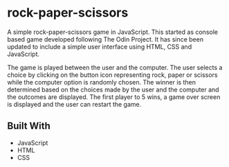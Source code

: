 # rock-paper-scissors

A simple rock-paper-scissors game in JavaScript. This started as console based game developed following The Odin
Project. It has since been updated to include a simple user interface using HTML, CSS and JavaScript.

The game is played between the user and the computer. The user selects a choice by clicking on the button icon
representing rock, paper or scissors while the computer option is randomly chosen. The winner is then determined based
on the choices made by the user and the computer and the outcomes are displayed. The first player to 5 wins, a game over
screen is displayed and the user can restart the game.

## Built With

- JavaScript
- HTML
- CSS